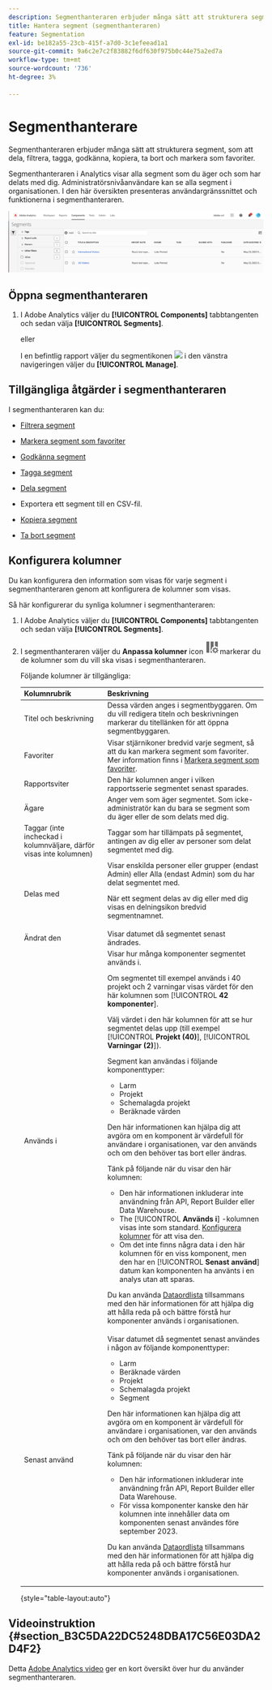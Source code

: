 ```yaml
---
description: Segmenthanteraren erbjuder många sätt att strukturera segment, som att dela, filtrera, tagga, godkänna, kopiera, ta bort och markera som favoriter.
title: Hantera segment (segmenthanteraren)
feature: Segmentation
exl-id: be182a55-23cb-415f-a7d0-3c1efeead1a1
source-git-commit: 9a6c2e7c2f83882f6df630f975b0c44e75a2ed7a
workflow-type: tm+mt
source-wordcount: '736'
ht-degree: 3%

---
```


# Segmenthanterare

Segmenthanteraren erbjuder många sätt att strukturera segment, som att dela, filtrera, tagga, godkänna, kopiera, ta bort och markera som favoriter.

Segmenthanteraren i Analytics visar alla segment som du äger och som har delats med dig. Administratörsnivåanvändare kan se alla segment i organisationen. I den här översikten presenteras användargränssnittet och funktionerna i segmenthanteraren.

![Segmenthanterare](assets/segments-manager.png)

## Öppna segmenthanteraren

1. I Adobe Analytics väljer du **[!UICONTROL Components]** tabbtangenten och sedan välja **[!UICONTROL Segments]**.

   eller

   I en befintlig rapport väljer du segmentikonen ![](https://spectrum.adobe.com/static/icons/workflow_18/Smock_Segmentation_18_N.svg) i den vänstra navigeringen väljer du **[!UICONTROL Manage]**.

## Tillgängliga åtgärder i segmenthanteraren

I segmenthanteraren kan du:

* [Filtrera segment](/help/components/segmentation/segmentation-workflow/t-seg-filter.md)

* [Markera segment som favoriter](/help/components/segmentation/segmentation-workflow/t-seg-favorite.md)

* [Godkänna segment](/help/components/segmentation/segmentation-workflow/seg-approve.md)

* [Tagga segment](/help/components/segmentation/segmentation-workflow/seg-tag.md)

* [Dela segment](/help/components/segmentation/segmentation-workflow/t-seg-share.md)

* Exportera ett segment till en CSV-fil.

* [Kopiera segment](/help/components/segmentation/segmentation-workflow/seg-copy.md)

* [Ta bort segment](/help/components/segmentation/segmentation-workflow/seg-delete.md)

## Konfigurera kolumner

Du kan konfigurera den information som visas för varje segment i segmenthanteraren genom att konfigurera de kolumner som visas.

Så här konfigurerar du synliga kolumner i segmenthanteraren:

1. I Adobe Analytics väljer du **[!UICONTROL Components]** tabbtangenten och sedan välja **[!UICONTROL Segments]**.

1. I segmenthanteraren väljer du **Anpassa kolumner** icon ![Ikonen Anpassa kolumner](assets/customize-columns-icon.png)markerar du de kolumner som du vill ska visas i segmenthanteraren.

   Följande kolumner är tillgängliga:

   | Kolumnrubrik | Beskrivning |
   |---|---|
   | Titel och beskrivning | Dessa värden anges i segmentbyggaren. Om du vill redigera titeln och beskrivningen markerar du titellänken för att öppna segmentbyggaren. |
   | Favoriter | Visar stjärnikoner bredvid varje segment, så att du kan markera segment som favoriter. Mer information finns i [Markera segment som favoriter](/help/components/segmentation/segmentation-workflow/t-seg-favorite.md). |
   | Rapportsviter | Den här kolumnen anger i vilken rapportsserie segmentet senast sparades. |
   | Ägare | Anger vem som äger segmentet. Som icke-administratör kan du bara se segment som du äger eller de som delats med dig. |
   | Taggar (inte incheckad i kolumnväljare, därför visas inte kolumnen) | Taggar som har tillämpats på segmentet, antingen av dig eller av personer som delat segmentet med dig. |
   | Delas med | Visar enskilda personer eller grupper (endast Admin) eller Alla (endast Admin) som du har delat segmentet med. <p>När ett segment delas av dig eller med dig visas en delningsikon bredvid segmentnamnet.</p> |
   | Ändrat den | Visar datumet då segmentet senast ändrades. |
   | Används i | Visar hur många komponenter segmentet används i. <p>Om segmentet till exempel används i 40 projekt och 2 varningar visas värdet för den här kolumnen som [!UICONTROL **42 komponenter**].</p> <p>Välj värdet i den här kolumnen för att se hur segmentet delas upp (till exempel [!UICONTROL **Projekt (40)**], [!UICONTROL **Varningar (2)**]).</p><p>Segment kan användas i följande komponenttyper:</p> <ul><li>Larm</li><li>Projekt</li><li>Schemalagda projekt</li><li>Beräknade värden</li></ul><p>Den här informationen kan hjälpa dig att avgöra om en komponent är värdefull för användare i organisationen, var den används och om den behöver tas bort eller ändras.</p><p>Tänk på följande när du visar den här kolumnen:</p><ul><li>Den här informationen inkluderar inte användning från API, Report Builder eller Data Warehouse.</li><li>The [!UICONTROL **Används i**] -kolumnen visas inte som standard. [Konfigurera kolumner](#configure-columns) för att visa den.</li><li>Om det inte finns några data i den här kolumnen för en viss komponent, men den har en [!UICONTROL **Senast använd**] datum kan komponenten ha använts i en analys utan att sparas.</li></ul><p>Du kan använda [Dataordlista](/help/analyze/analysis-workspace/components/data-dictionary/data-dictionary-overview.md) tillsammans med den här informationen för att hjälpa dig att hålla reda på och bättre förstå hur komponenter används i organisationen.</p> |
   | Senast använd | Visar datumet då segmentet senast användes i någon av följande komponenttyper: <ul><li>Larm</li><li>Beräknade värden</li><li>Projekt</li><li>Schemalagda projekt</li><li>Segment</li></ul> <p>Den här informationen kan hjälpa dig att avgöra om en komponent är värdefull för användare i organisationen, var den används och om den behöver tas bort eller ändras.</p><p>Tänk på följande när du visar den här kolumnen:</p><ul><li>Den här informationen inkluderar inte användning från API, Report Builder eller Data Warehouse.</li><li>För vissa komponenter kanske den här kolumnen inte innehåller data om komponenten senast användes före september 2023.</li></ul><p>Du kan använda [Dataordlista](/help/analyze/analysis-workspace/components/data-dictionary/data-dictionary-overview.md) tillsammans med den här informationen för att hjälpa dig att hålla reda på och bättre förstå hur komponenter används i organisationen. |

   {style="table-layout:auto"}

## Videoinstruktion {#section_B3C5DA22DC5248DBA17C56E03DA2D4F2}

Detta [Adobe Analytics video](https://experienceleague.adobe.com/docs/analytics-learn/tutorials/components/segmentation/segment-management-and-sharing.html) ger en kort översikt över hur du använder segmenthanteraren.


